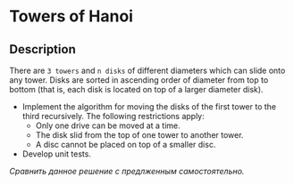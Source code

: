 # Towers of Hanoi

## Description
There are `3 towers` and `n disks` of different diameters which can slide onto any tower. Disks are sorted in ascending order of diameter from top to bottom (that is, each disk is located on top of a larger diameter disk).
- Implement the algorithm for moving the disks of the first tower to the third recursively. The following restrictions apply:
  - Only one drive can be moved at a time.
  - The disk slid from the top of one tower to another tower.
  - A disc cannot be placed on top of a smaller disc.
- Develop unit tests.

_Сравнить данное решение с предлженным самостоятельно._
